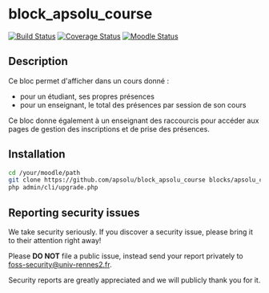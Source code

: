 # block_apsolu_course

[![Build Status](https://travis-ci.org/apsolu/block_apsolu_course.svg?branch=master)](https://travis-ci.org/apsolu/block_apsolu_course)
[![Coverage Status](https://coveralls.io/repos/github/apsolu/block_apsolu_course/badge.svg?branch=master)](https://coveralls.io/github/apsolu/block_apsolu_course?branch=master)
[![Moodle Status](https://img.shields.io/badge/moodle-3.11-blue)](https://moodle.org)

## Description

Ce bloc permet d'afficher dans un cours donné :
- pour un étudiant, ses propres présences
- pour un enseignant, le total des présences par session de son cours

Ce bloc donne également à un enseignant des raccourcis pour accéder aux pages de gestion des inscriptions et de prise des présences.


## Installation

```bash
cd /your/moodle/path
git clone https://github.com/apsolu/block_apsolu_course blocks/apsolu_course
php admin/cli/upgrade.php
```


## Reporting security issues

We take security seriously. If you discover a security issue, please bring it
to their attention right away!

Please **DO NOT** file a public issue, instead send your report privately to
[foss-security@univ-rennes2.fr](mailto:foss-security@univ-rennes2.fr).

Security reports are greatly appreciated and we will publicly thank you for it.
